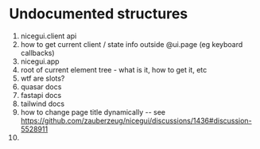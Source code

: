 # Undocumented structures

1. nicegui.client api
2. how to get current client / state info outside @ui.page (eg keyboard callbacks)
3. nicegui.app
4. root of current element tree - what is it, how to get it, etc
5. wtf are slots?
6. quasar docs
7. fastapi docs
8. tailwind docs
9. how to change page title dynamically  -- see https://github.com/zauberzeug/nicegui/discussions/1436#discussion-5528911
10. 
